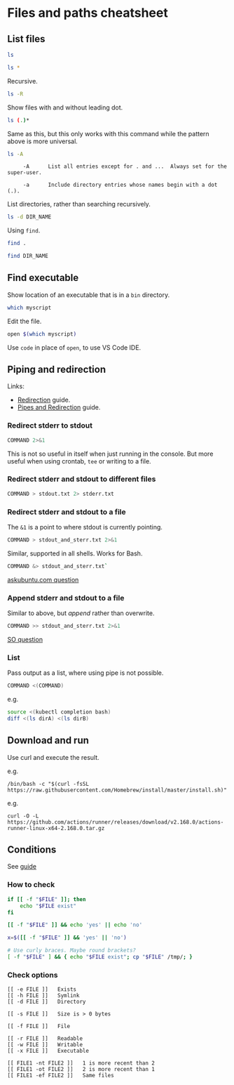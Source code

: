 # Files and paths cheatsheet


## List files

```sh
ls
```

```sh
ls *
```

Recursive.

```sh
ls -R
```

Show files with and without leading dot.

```sh
ls (.)*
```

Same as this, but this only works with this command while the pattern above is more universal.

```sh
ls -A
```

```
     -A      List all entries except for . and ...  Always set for the super-user.

     -a      Include directory entries whose names begin with a dot (.).
```

List directories, rather than searching recursively.

```sh
ls -d DIR_NAME
```

Using `find`.

```sh
find .

find DIR_NAME
```

## Find executable

Show location of an executable that is in a `bin` directory.

```sh
which myscript
```

Edit the file.

```sh
open $(which myscript)
```

Use `code` in place of `open`, to use VS Code IDE.


## Piping and redirection

Links:

- [Redirection](https://github.com/MichaelCurrin/learn-to-code/blob/master/Shell/Bash/tutorials/redirection.md) guide.
- [Pipes and Redirection](https://github.com/MichaelCurrin/learn-to-code/blob/master/Shell/Bash/beginning_linux_programming/pipes_and_redirection.md) guide.

### Redirect stderr to stdout

```sh
COMMAND 2>&1
```

This is not so useful in itself when just running in the console. But more useful when using crontab, `tee` or writing to a file.


### Redirect stderr and stdout to different files

```sh
COMMAND > stdout.txt 2> stderr.txt
```

### Redirect stderr and stdout to a file

The `&1` is a point to where stdout is currently pointing.

```sh
COMMAND > stdout_and_sterr.txt 2>&1
```

Similar, supported in all shells. Works for Bash.

```sh
COMMAND &> stdout_and_sterr.txt`
```

[askubuntu.com question](https://askubuntu.com/questions/625224/how-to-redirect-stderr-to-a-file)

### Append stderr and stdout to  a file

Similar to above, but _append_ rather than overwrite.

```sh
COMMAND >> stdout_and_sterr.txt 2>&1
```

[SO question](https://stackoverflow.com/questions/876239/how-can-i-redirect-and-append-both-stdout-and-stderr-to-a-file-with-bash)


### List

Pass output as a list, where using pipe is not possible.

```sh
COMMAND <(COMMAND)
```

e.g.

```sh
source <(kubectl completion bash)
diff <(ls dirA) <(ls dirB)
```

## Download and run

Use curl and execute the result.

e.g.
```
/bin/bash -c "$(curl -fsSL https://raw.githubusercontent.com/Homebrew/install/master/install.sh)"
```

e.g.
```
curl -O -L https://github.com/actions/runner/releases/download/v2.168.0/actions-runner-linux-x64-2.168.0.tar.gz
```


## Conditions


See [guide](https://linuxize.com/post/bash-check-if-file-exists/)


### How to check

```sh
if [[ -f "$FILE" ]]; then
    echo "$FILE exist"
fi
```

```sh
[[ -f "$FILE" ]] && echo 'yes' || echo 'no'

x=$([[ -f "$FILE" ]] && 'yes' || 'no')

# Use curly braces. Maybe round brackets?
[ -f "$FILE" ] && { echo "$FILE exist"; cp "$FILE" /tmp/; }
```


### Check options

```
[[ -e FILE ]] 	Exists
[[ -h FILE ]] 	Symlink
[[ -d FILE ]] 	Directory

[[ -s FILE ]] 	Size is > 0 bytes

[[ -f FILE ]] 	File

[[ -r FILE ]] 	Readable
[[ -w FILE ]] 	Writable
[[ -x FILE ]] 	Executable

[[ FILE1 -nt FILE2 ]] 	1 is more recent than 2
[[ FILE1 -ot FILE2 ]] 	2 is more recent than 1
[[ FILE1 -ef FILE2 ]] 	Same files
```
<!--stackedit_data:
eyJoaXN0b3J5IjpbNjQ1ODkyOTE0XX0=
-->